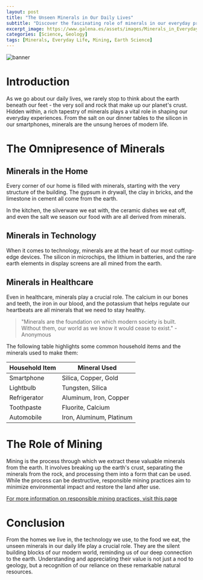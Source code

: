 ```yaml
---
layout: post
title: "The Unseen Minerals in Our Daily Lives"
subtitle: "Discover the fascinating role of minerals in our everyday products and why they're so crucial to modern living."
excerpt_image: https://www.galena.es/assets/images/Minerals_in_Everyday_Life.png
categories: [Science, Geology]
tags: [Minerals, Everyday Life, Mining, Earth Science]
---
```


![banner](https://www.galena.es/assets/images/Minerals_in_Everyday_Life.png)

# Introduction

As we go about our daily lives, we rarely stop to think about the earth beneath our feet - the very soil and rock that make up our planet's crust. Hidden within, a rich tapestry of minerals plays a vital role in shaping our everyday experiences. From the salt on our dinner tables to the silicon in our smartphones, minerals are the unsung heroes of modern life. 

# The Omnipresence of Minerals 

## Minerals in the Home

Every corner of our home is filled with minerals, starting with the very structure of the building. The gypsum in drywall, the clay in bricks, and the limestone in cement all come from the earth. 

In the kitchen, the silverware we eat with, the ceramic dishes we eat off, and even the salt we season our food with are all derived from minerals. 

## Minerals in Technology

When it comes to technology, minerals are at the heart of our most cutting-edge devices. The silicon in microchips, the lithium in batteries, and the rare earth elements in display screens are all mined from the earth. 

## Minerals in Healthcare

Even in healthcare, minerals play a crucial role. The calcium in our bones and teeth, the iron in our blood, and the potassium that helps regulate our heartbeats are all minerals that we need to stay healthy.

> "Minerals are the foundation on which modern society is built. Without them, our world as we know it would cease to exist." - Anonymous

The following table highlights some common household items and the minerals used to make them:

| Household Item | Mineral Used |
| --- | --- |
| Smartphone | Silica, Copper, Gold |
| Lightbulb | Tungsten, Silica |
| Refrigerator | Aluminum, Iron, Copper |
| Toothpaste | Fluorite, Calcium |
| Automobile | Iron, Aluminum, Platinum |

# The Role of Mining

Mining is the process through which we extract these valuable minerals from the earth. It involves breaking up the earth's crust, separating the minerals from the rock, and processing them into a form that can be used. While the process can be destructive, responsible mining practices aim to minimize environmental impact and restore the land after use.

[For more information on responsible mining practices, visit this page](https://www.responsiblemining.net/)

# Conclusion

From the homes we live in, the technology we use, to the food we eat, the unseen minerals in our daily life play a crucial role. They are the silent building blocks of our modern world, reminding us of our deep connection to the earth. Understanding and appreciating their value is not just a nod to geology, but a recognition of our reliance on these remarkable natural resources.